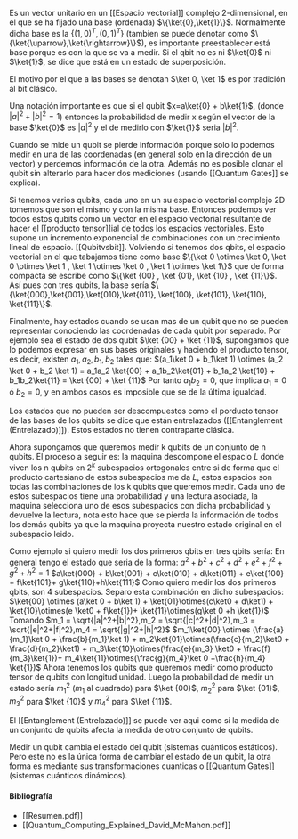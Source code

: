 Es un vector unitario en un [[Espacio vectorial]] complejo 2-dimensional, en el que se ha fijado una base (ordenada) $\{\ket{0},\ket{1}\}$. Normalmente dicha base es la $\{(1,0)^T,(0,1)^T\}$ (tambien se puede denotar como $\{\ket{\uparrow},\ket{\rightarrow}\}$), es importante preestablecer está base porque es con la que se va a medir. Si el qbit no es ni $\ket{0}$ ni $\ket{1}$, se dice que está en un estado de superposición.

El motivo por el que a las bases se denotan $\ket 0, \ket 1$ es por tradición al bit clásico.

Una notación importante es que si el qubit $x=a\ket{0} + b\ket{1}$, (donde $|a|^2 + |b|^2 = 1$) entonces la probabilidad de medir x según el vector de la base $\ket{0}$ es $|a|^2$ y el de medirlo con $\ket{1}$ seria $|b|^2$.

Cuando se mide un qubit se pierde información porque solo lo podemos medir en una de las coordenadas (en general solo en la dirección de un vector) y perdemos información de la otra.
Además no es posible clonar el qubit sin alterarlo para hacer dos mediciones (usando [[Quantum Gates]] se explica).

Si tenemos varios qubits, cada uno en un su espacio vectorial complejo 2D tomemos que son el mismo y con la misma base. Entonces podemos ver todos estos qubits como un vector en el espacio vectorial resultante de hacer el [[producto tensor]]ial de todos los espacios vectoriales.
Esto supone un incremento exponencial de combinaciones con un crecimiento lineal de espacio.
[[Qubitvsbit]].
Volviendo si tenemos dos qbits, el espacio vectorial en el que tabajamos tiene como base $\{\ket 0 \otimes \ket 0, \ket 0 \otimes \ket 1 , \ket 1 \otimes \ket 0 , \ket 1 \otimes \ket 1\}$ que de forma compacta se escribe como $\{\ket {00} , \ket {01}, \ket {10} , \ket {11}\}$.
Así pues con tres qubits, la base sería $\{\ket{000},\ket{001},\ket{010},\ket{011}, \ket{100}, \ket{101}, \ket{110}, \ket{111}\}$.

Finalmente, hay estados cuando se usan mas de un qubit que no se pueden representar conociendo las coordenadas de cada qubit por separado. Por ejemplo sea el estado de dos qubit $\ket {00} + \ket {11}$, supongamos que lo podemos expresar en sus bases originales y haciendo el producto tensor, es decir, existen $a_1,a_2,b_1,b_2$ tales que:
$(a_1\ket 0 + b_1\ket 1) \otimes (a_2 \ket 0 + b_2 \ket 1) = a_1a_2 \ket{00} + a_1b_2\ket{01} + b_1a_2 \ket{10} + b_1b_2\ket{11} = \ket {00} + \ket {11}$
Por tanto $a_1b_2=0$, que implica $a_1=0$ ó $b_2=0$, y en ambos casos es imposible que se de la 
última igualdad.

Los estados que no pueden ser descompuestos como el porducto tensor de las bases de los qubits se dice que están entrelazados ([[Entanglement (Entrelazado)]]). Estos estados no tienen contraparte clásica.

Ahora supongamos que queremos medir k qubits de un conjunto de n qubits. El proceso a seguir es: la maquina descompone el espacio $L$ donde viven los n qubits en $2^k$ subespacios ortogonales entre si de forma que el producto cartesiano de estos subespacios me da $L$, estos espacios son todas las combinaciones de los k qubits que queremos medir. Cada uno de estos subespacios tiene una probabilidad y una lectura asociada, la maquina selecciona uno de esos subespacios con dicha probabilidad y devuelve la lectura, nota esto hace que se pierda la información de todos los demás qubits ya que la maquina proyecta nuestro estado original en el subespacio leido.

Como ejemplo si quiero medir los dos primeros qbits en tres qbits sería:
En general tengo el estado que seria de la forma: 
$a^2+b^2+c^2+d^2+e^2+f^2+g^2+h^2=1$
$a\ket{000} + b\ket{001} + c\ket{010} + d\ket{011} + e\ket{100} + f\ket{101}+ g\ket{110}+h\ket{111}$
Como quiero medir los dos primeros qbits, son $4$ subespacios. Separo esta combinación en dicho subespacios:
$\ket{00} \otimes (a\ket 0 + b\ket 1) + \ket{01}\otimes(c\ket0 + d\ket1) + \ket{10}\otimes(e \ket0 + f\ket{1})+ \ket{11}\otimes(g\ket 0 +h \ket{1})$ 
Tomando $m_1 = \sqrt{|a|^2+|b|^2},m_2 = \sqrt{|c|^2+|d|^2},m_3 = \sqrt{|e|^2+|f|^2},m_4 = \sqrt{|g|^2+|h|^2}$
$m_1\ket{00} \otimes (\frac{a}{m_1}\ket 0 + \frac{b}{m_1}\ket 1) + m_2\ket{01}\otimes(\frac{c}{m_2}\ket0 + \frac{d}{m_2}\ket1) + m_3\ket{10}\otimes(\frac{e}{m_3} \ket0 + \frac{f}{m_3}\ket{1})+ m_4\ket{11}\otimes(\frac{g}{m_4}\ket 0 +\frac{h}{m_4} \ket{1})$ 
Ahora tenemos los qubits que queremos medir como producto tensor de qubits con longitud unidad. Luego la probabilidad de medir un estado sería $m_1^2$ ($m_1$ al cuadrado) para $\ket {00}$, $m_2^2$ para $\ket {01}$, $m_3^2$ para $\ket {10}$ y $m_4^2$ para $\ket {11}$.

El [[Entanglement (Entrelazado)]] se puede ver aqui como si la medida de un conjunto de qubits afecta la medida de otro conjunto de qubits.

Medir un qubit cambia el estado del qubit (sistemas cuánticos estáticos). Pero este no es la única forma de cambiar el estado de un qubit, la otra forma es mediante sus transformaciones cuanticas o [[Quantum Gates]] (sistemas cuánticos dinámicos).

#### Bibliografía
- [[Resumen.pdf]]
- [[Quantum_Computing_Explained_David_McMahon.pdf]]
